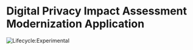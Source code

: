# Digital Privacy Impact Assessment Modernization Application

![Lifecycle:Experimental](https://img.shields.io/badge/Lifecycle-Experimental-339999)
